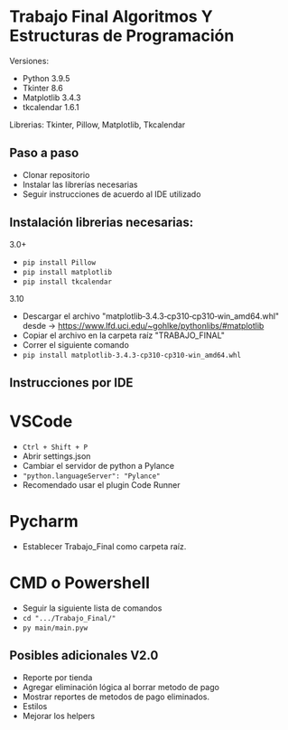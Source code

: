 # Trabajo Final Algoritmos Y Estructuras de Programación

Versiones: 
+ Python 3.9.5
+ Tkinter 8.6
+ Matplotlib 3.4.3
+ tkcalendar 1.6.1

Librerias: Tkinter, Pillow, Matplotlib, Tkcalendar

## Paso a paso
+ Clonar repositorio
+ Instalar las librerías necesarias
+ Seguir instrucciones de acuerdo al IDE utilizado

## Instalación librerias necesarias:
3.0+
+ `pip install Pillow`
+ `pip install matplotlib`
+ `pip install tkcalendar`

3.10
+ Descargar el archivo "matplotlib‑3.4.3‑cp310‑cp310‑win_amd64.whl" desde -> https://www.lfd.uci.edu/~gohlke/pythonlibs/#matplotlib
+ Copiar el archivo en la carpeta raíz "TRABAJO_FINAL"
+ Correr el siguiente comando
+ `pip install matplotlib-3.4.3-cp310-cp310-win_amd64.whl`

## Instrucciones por IDE
# VSCode
+ `Ctrl + Shift + P`
+ Abrir settings.json
+ Cambiar el servidor de python a Pylance
+ `"python.languageServer": "Pylance"`
+ Recomendado usar el plugin Code Runner

# Pycharm
+ Establecer Trabajo_Final como carpeta raíz.

# CMD o Powershell
+ Seguir la siguiente lista de comandos
+ `cd ".../Trabajo_Final/"`
+ `py main/main.pyw`

## Posibles adicionales V2.0 
+ Reporte por tienda
+ Agregar eliminación lógica al borrar metodo de pago
+ Mostrar reportes de metodos de pago eliminados.
+ Estilos
+ Mejorar los helpers